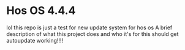 # Hos OS 4.4.4
lol this repo is just a test for new update system for hos os 
A brief description of what this project does and who it's for this should get autoupdate working!!!!

